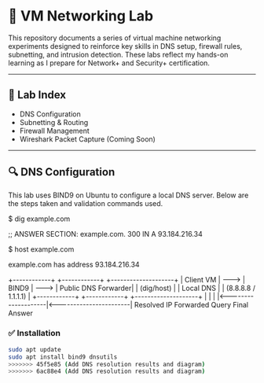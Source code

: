 # 🧪 VM Networking Lab

This repository documents a series of virtual machine networking experiments designed to reinforce key skills in DNS setup, firewall rules, subnetting, and intrusion detection. These labs reflect my hands-on learning as I prepare for Network+ and Security+ certification.

---

## 📁 Lab Index

- DNS Configuration
- Subnetting & Routing
- Firewall Management
- Wireshark Packet Capture (Coming Soon)

---

## 🔍 DNS Configuration

This lab uses BIND9 on Ubuntu to configure a local DNS server. Below are the steps taken and validation commands used.

$ dig example.com

;; ANSWER SECTION:
example.com.     300 IN A 93.184.216.34

$ host example.com

example.com has address 93.184.216.34

+------------+         +------------+         +--------------------+
| Client VM  |  --->   |   BIND9    |  --->   | Public DNS Forwarder|
| (dig/host) |         | Local DNS  |         | (8.8.8.8 / 1.1.1.1) |
+------------+         +------------+         +--------------------+
      |                     |                        |
      |<--------------------|<-----------------------|
   Resolved IP        Forwarded Query          Final Answer

### ✅ Installation
```bash
sudo apt update
sudo apt install bind9 dnsutils
>>>>>>> 45f5e85 (Add DNS resolution results and diagram)
>>>>>>> 6ac88e4 (Add DNS resolution results and diagram)
